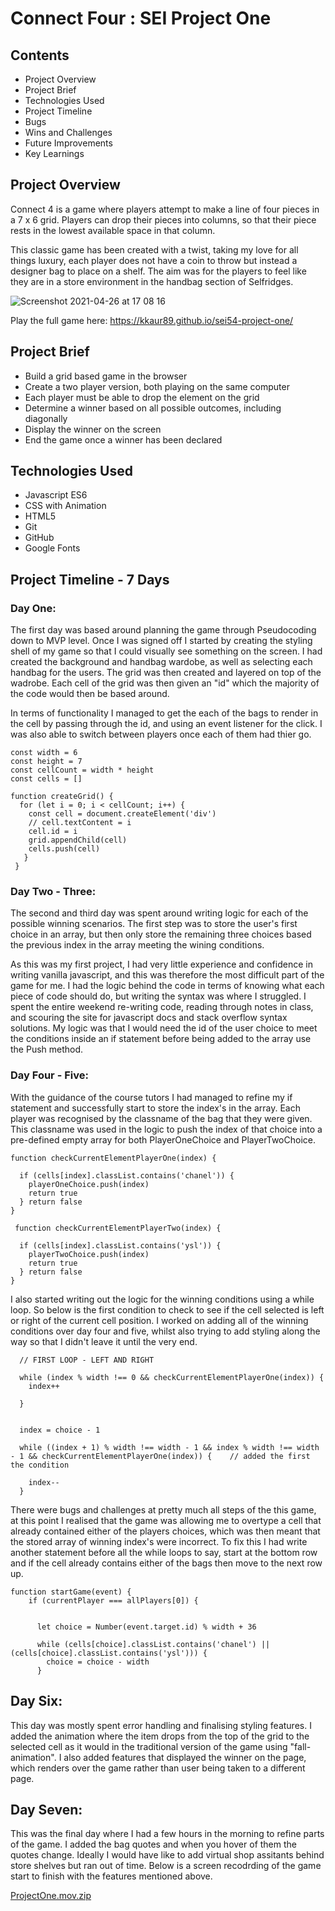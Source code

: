 # Connect Four : SEI Project One 

## Contents

- Project Overview
- Project Brief
- Technologies Used
- Project Timeline
- Bugs
- Wins and Challenges
- Future Improvements
- Key Learnings

## Project Overview

Connect 4 is a game where players attempt to make a line of four pieces in a 7 x 6 grid. Players can drop their pieces into columns, so that their piece rests in the lowest available space in that column.

This classic game has been created with a twist, taking my love for all things luxury, each player does not have a coin to throw but instead a designer bag to place on a shelf. The aim was for the players to feel like they are in a store environment in the handbag section of Selfridges.


![Screenshot 2021-04-26 at 17 08 16](https://user-images.githubusercontent.com/77445688/116115166-0567a480-a6b2-11eb-90ac-27fffc06dca5.png)


Play the full game here: https://kkaur89.github.io/sei54-project-one/

## Project Brief

- Build a grid based game in the browser 
- Create a two player version, both playing on the same computer
- Each player must be able to drop the element on the grid 
- Determine a winner based on all possible outcomes, including diagonally
- Display the winner on the screen
- End the game once a winner has been declared

## Technologies Used

- Javascript ES6
- CSS with Animation
- HTML5
- Git
- GitHub
- Google Fonts

## Project Timeline - 7 Days

### Day One:
The first day was based around planning the game through Pseudocoding down to MVP level. Once I was signed off I started by creating the styling shell of my game so that I could visually see something on the screen. I had created the background and handbag wardobe, as well as selecting each handbag for the users.
The grid was then created and layered on top of the wadrobe. Each cell of the grid was then given an "id" which the majority of the code would then be based around.

In terms of functionality I managed to get the each of the bags to render in the cell by passing through the id, and using an event listener for the click. I was also able to switch between players once each of them had thier go. 

    const width = 6
    const height = 7
    const cellCount = width * height
    const cells = []
  
    function createGrid() {
      for (let i = 0; i < cellCount; i++) {
        const cell = document.createElement('div')
        // cell.textContent = i
        cell.id = i
        grid.appendChild(cell)
        cells.push(cell)
       }
     }
  
### Day Two - Three:
The second and third day was spent around writing logic for each of the possible winning scenarios. The first step was to store the user's first choice in an array, but then only store the remaining three choices based the previous index in the array meeting the wining conditions. 

As this was my first project, I had very little experience and confidence in writing vanilla javascript, and this was therefore the most difficult part of the game for me. I had the logic behind the code in terms of knowing what each piece of code should do, but writing the syntax was where I struggled. I spent the entire weekend re-writing code, reading through notes in class, and scouring the site for javascript docs and stack overflow syntax solutions.
My logic was that I would need the id of the user choice to meet the conditions inside an if statement before being added to the array use the Push method.

### Day Four - Five:
With the guidance of the course tutors I had managed to refine my if statement and successfully start to store the index's in the array. Each player was recognised by the classname of the bag that they were given. This classname was used in the logic to push the index of that choice into a pre-defined empty array for both PlayerOneChoice and PlayerTwoChoice.

    function checkCurrentElementPlayerOne(index) {

      if (cells[index].classList.contains('chanel')) {
        playerOneChoice.push(index)
        return true
      } return false
    }

     function checkCurrentElementPlayerTwo(index) {

      if (cells[index].classList.contains('ysl')) {
        playerTwoChoice.push(index)
        return true
      } return false
    }

I also started writing out the logic for the winning conditions using a while loop. So below is the first condition to check to see if the cell selected is left or right of the current cell position. I worked on adding all of the winning conditions over day four and five, whilst also trying to add styling along the way so that I didn't leave it until the very end.

      // FIRST LOOP - LEFT AND RIGHT

      while (index % width !== 0 && checkCurrentElementPlayerOne(index)) {
        index++
          
      }


      index = choice - 1

      while ((index + 1) % width !== width - 1 && index % width !== width - 1 && checkCurrentElementPlayerOne(index)) {    // added the first the condition
 
        index--
      }
      
There were bugs and challenges at pretty much all steps of the this game, at this point I realised that the game was allowing me to overtype a cell that already contained either of the players choices, which was then meant that the stored array of winning index's were incorrect. To fix this I had write another statement before all the while loops to say, start at the bottom row and if the cell already contains either of the bags then move to the next row up.

    function startGame(event) {
        if (currentPlayer === allPlayers[0]) {


          let choice = Number(event.target.id) % width + 36

          while (cells[choice].classList.contains('chanel') || (cells[choice].classList.contains('ysl'))) {
            choice = choice - width
          }

## Day Six: 
This day was mostly spent error handling and finalising styling features. I added the animation where the item drops from the top of the grid to the selected cell as it would in the traditional version of the game using "fall-animation". I also added features that displayed the winner on the page, which renders over the game rather than user being taken to a different page.


## Day Seven:
This was the final day where I had a few hours in the morning to refine parts of the game. I added the bag quotes and when you hover of them the quotes change. Ideally I would have like to add virtual shop assitants behind store shelves but ran out of time. Below is a screen recodrding of the game start to finish with the features mentioned above.

[ProjectOne.mov.zip](https://github.com/kkaur89/sei54-project-one/files/6385242/ProjectOne.mov.zip)












